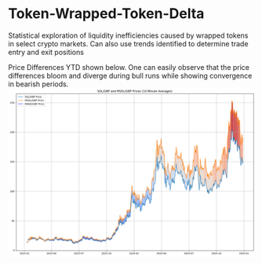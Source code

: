 # Token-Wrapped-Token-Delta
 Statistical exploration of liquidity inefficiencies caused by wrapped tokens in select crypto markets. Can also use trends identified to determine trade entry and exit positions

 Price Differences YTD shown below.
 One can easily observe that the price differences bloom and diverge during bull runs while showing convergence in bearish periods.
 ![TWTD Price Diffs](https://github.com/ayodeji-0/Token-Wrapped-Token-Delta/blob/main/TWTD%20Price%20Diffs.png)
